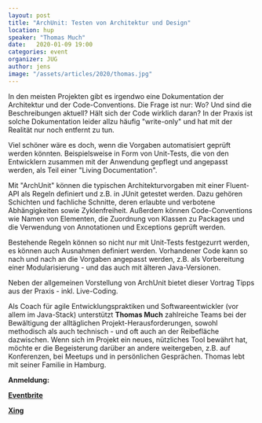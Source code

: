 ```yaml
---
layout: post
title: "ArchUnit: Testen von Architektur und Design"
location: hup
speaker: "Thomas Much"
date:   2020-01-09 19:00
categories: event
organizer: JUG
author: jens
image: "/assets/articles/2020/thomas.jpg"
---
```


In den meisten Projekten gibt es irgendwo eine Dokumentation der Architektur und der Code-Conventions. 
Die Frage ist nur: Wo? 
Und sind die Beschreibungen aktuell? 
Hält sich der Code wirklich daran? 
In der Praxis ist solche Dokumentation leider allzu häufig "write-only" und hat mit der Realität nur noch entfernt zu tun.

Viel schöner wäre es doch, wenn die Vorgaben automatisiert geprüft werden könnten. 
Beispielsweise in Form von Unit-Tests, die von den Entwicklern zusammen mit der Anwendung gepflegt und angepasst werden, als Teil einer "Living Documentation".

Mit "ArchUnit" können die typischen Architekturvorgaben mit einer Fluent-API als Regeln definiert und z.B. in JUnit getestet werden. 
Dazu gehören Schichten und fachliche Schnitte, deren erlaubte und verbotene Abhängigkeiten sowie Zyklenfreiheit. 
Außerdem können Code-Conventions wie Namen von Elementen, die Zuordnung von Klassen zu Packages und die Verwendung von Annotationen und Exceptions geprüft werden.

Bestehende Regeln können so nicht nur mit Unit-Tests festgezurrt werden, es können auch Ausnahmen definiert werden. 
Vorhandener Code kann so nach und nach an die Vorgaben angepasst werden, z.B. als Vorbereitung einer Modularisierung - und das auch mit älteren Java-Versionen.

Neben der allgemeinen Vorstellung von ArchUnit bietet dieser Vortrag Tipps aus der Praxis - inkl. Live-Coding.


Als Coach für agile Entwicklungspraktiken und Softwareentwickler (vor allem im Java-Stack) unterstützt **Thomas Much** zahlreiche Teams bei der Bewältigung der alltäglichen Projekt-Herausforderungen, sowohl methodisch als auch technisch - und oft auch an der Reibefläche dazwischen. 
Wenn sich im Projekt ein neues, nützliches Tool bewährt hat, möchte er die Begeisterung darüber an andere weitergeben, z.B. auf Konferenzen, bei Meetups und in persönlichen Gesprächen. 
Thomas lebt mit seiner Familie in Hamburg.

**Anmeldung:**

[**Eventbrite**](https://www.eventbrite.de/e/archunit-testen-von-architektur-und-design-tickets-85971802977)

[**Xing**](https://www.xing.com/events/archunit-testen-architektur-design-2564653)

